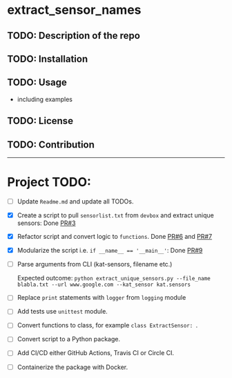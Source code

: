 # extract_sensor_names

## TODO: Description of the repo

## TODO: Installation

## TODO: Usage
- including examples

## TODO: License

## TODO: Contribution

----------
# Project TODO:

- [ ] Update `Readme.md` and update all TODOs.
- [x] Create a script to pull `sensorlist.txt` from `devbox` and extract unique sensors: Done [PR#3](https://github.com/mamkhari/extract_sensor_names/pull/3)
- [x] Refactor script and convert logic to `functions`. Done [PR#6](https://github.com/mamkhari/extract_sensor_names/pull/6/files) and [PR#7](https://github.com/mamkhari/extract_sensor_names/pull/7/files)
- [x] Modularize the script i.e. `if __name__ == '__main__'`: Done [PR#9](https://github.com/mamkhari/extract_sensor_names/pull/9/files)
- [ ] Parse arguments from CLI (kat-sensors, filename etc.)
  
  Expected outcome: `python extract_unique_sensors.py --file_name blabla.txt --url www.google.com --kat_sensor kat.sensors`
- [ ] Replace `print` statements with `logger` from `logging` module
- [ ] Add tests use `unittest` module.
- [ ] Convert functions to class, for example `class ExtractSensor: `.
- [ ] Convert script to a Python package.
- [ ] Add CI/CD either GitHub Actions, Travis CI or Circle CI.
- [ ] Containerize the package with Docker.
